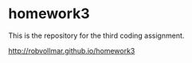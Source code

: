 homework3
=========

This is the repository for the third coding assignment.

http://robvollmar.github.io/homework3
